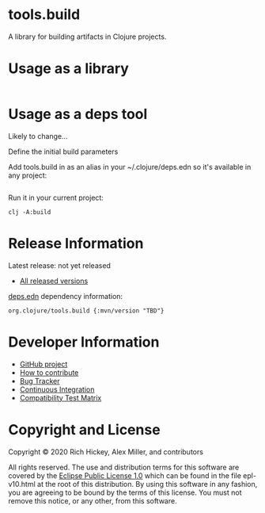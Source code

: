tools.build
========================================

A library for building artifacts in Clojure projects.

# Usage as a library

```clojure
```

# Usage as a deps tool

Likely to change...

Define the initial build parameters 

Add tools.build in as an alias in your ~/.clojure/deps.edn so it's available in any project:

```clojure
```

Run it in your current project:

```
clj -A:build
```

# Release Information

Latest release: not yet released

* [All released versions](http://search.maven.org/#search%7Cgav%7C1%7Cg%3A%22org.clojure%22%20AND%20a%3A%22tools.build%22)

[deps.edn](https://clojure.org/guides/deps_and_cli) dependency information:

```
org.clojure/tools.build {:mvn/version "TBD"}
```

# Developer Information

* [GitHub project](https://github.com/clojure/tools.build)
* [How to contribute](https://clojure.org/community/contributing)
* [Bug Tracker](https://dev.clojure.org/jira/browse/TDEPS)
* [Continuous Integration](https://build.clojure.org/job/tools.build/)
* [Compatibility Test Matrix](https://build.clojure.org/job/tools.build-test-matrix/)

# Copyright and License

Copyright © 2020 Rich Hickey, Alex Miller, and contributors

All rights reserved. The use and
distribution terms for this software are covered by the
[Eclipse Public License 1.0] which can be found in the file
epl-v10.html at the root of this distribution. By using this software
in any fashion, you are agreeing to be bound by the terms of this
license. You must not remove this notice, or any other, from this
software.

[Eclipse Public License 1.0]: http://opensource.org/licenses/eclipse-1.0.php
